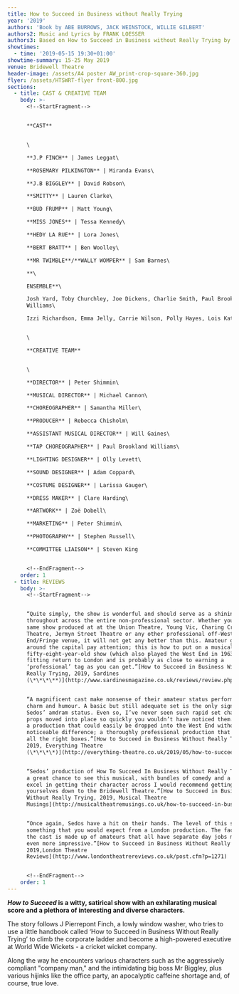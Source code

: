 ```yaml
---
title: How to Succeed in Business without Really Trying
year: '2019'
authors: 'Book by ABE BURROWS, JACK WEINSTOCK, WILLIE GILBERT'
authors2: Music and Lyrics by FRANK LOESSER
authors3: Based on How to Succeed in Business without Really Trying by SHEPHERD MEAD
showtimes:
  - time: '2019-05-15 19:30+01:00'
showtime-summary: 15-25 May 2019
venue: Bridewell Theatre
header-image: /assets/A4 poster AW_print-crop-square-360.jpg
flyer: /assets/HTSWRT-flyer front-800.jpg
sections:
  - title: CAST & CREATIVE TEAM
    body: >-
      <!--StartFragment-->


      **CAST**


      \

      **J.P FINCH** | James Leggat\

      **ROSEMARY PILKINGTON** | Miranda Evans\

      **J.B BIGGLEY** | David Robson\

      **SMITTY** | Lauren Clarke\

      **BUD FRUMP** | Matt Young\

      **MISS JONES** | Tessa Kennedy\

      **HEDY LA RUE** | Lora Jones\

      **BERT BRATT** | Ben Woolley\

      **MR TWIMBLE**/**WALLY WOMPER** | Sam Barnes\

      **\

      ENSEMBLE**\

      Josh Yard, Toby Churchley, Joe Dickens, Charlie Smith, Paul Brookland
      Williams\

      Izzi Richardson, Emma Jelly, Carrie Wilson, Polly Hayes, Lois Kate Howarth


      \

      **CREATIVE TEAM**


      \

      **DIRECTOR** | Peter Shimmin\

      **MUSICAL DIRECTOR** | Michael Cannon\

      **CHOREOGRAPHER** | Samantha Miller\

      **PRODUCER** | Rebecca Chisholm\

      **ASSISTANT MUSICAL DIRECTOR** | Will Gaines\

      **TAP CHOREOGRAPHER** | Paul Brookland Williams\

      **LIGHTING DESIGNER** | Olly Levett\

      **SOUND DESIGNER** | Adam Coppard\

      **COSTUME DESIGNER** | Larissa Gauger\

      **DRESS MAKER** | Clare Harding\

      **ARTWORK** | Zoë Dobell\

      **MARKETING** | Peter Shimmin\

      **PHOTOGRAPHY** | Stephen Russell\

      **COMMITTEE LIAISON** | Steven King


      <!--EndFragment-->
    order: 1
  - title: REVIEWS
    body: >-
      <!--StartFragment-->


      “Quite simply, the show is wonderful and should serve as a shining beacon
      throughout across the entire non-professional sector. Whether you see the
      same show produced at at the Union Theatre, Young Vic, Charing Cross
      Theatre, Jermyn Street Theatre or any other professional off-West
      End/Fringe venue, it will not get any better than this. Amateur groups
      around the capital pay attention; this is how to put on a musical! This
      fifty-eight-year-old show (which also played the West End in 1963) makes a
      fitting return to London and is probably as close to earning a
      ‘professional’ tag as you can get.”[How to Succeed in Business Without
      Really Trying, 2019, Sardines
      (\*\*\*\**)](http://www.sardinesmagazine.co.uk/reviews/review.php?REVIEW-Sedos-How%20To%20Succeed%20In%20Business%20Without%20Really%20Trying&reviewsID=3578)


      “A magnificent cast make nonsense of their amateur status performing with
      charm and humour. A basic but still adequate set is the only sign of
      Sedos’ amdram status. Even so, I’ve never seen such rapid set changes with
      props moved into place so quickly you wouldn’t have noticed them. This is
      a production that could easily be dropped into the West End without any
      noticeable difference; a thoroughly professional production that ticked
      all the right boxes.”[How to Succeed in Business Without Really Trying,
      2019, Everything Theatre
      (\*\*\*\*)](http://everything-theatre.co.uk/2019/05/how-to-succeed-in-business-without-really-trying-bridewell-theatre-review.html)


      “Sedos’ production of How To Succeed In Business Without Really Trying is
      a great chance to see this musical, with bundles of comedy and a cast that
      excel in getting their character across I would recommend getting
      yourselves down to the Bridewell Theatre.”[How to Succeed in Business
      Without Really Trying, 2019, Musical Theatre
      Musings](http://musicaltheatremusings.co.uk/how-to-succeed-in-business-without-really-trying)


      “Once again, Sedos have a hit on their hands. The level of this show is
      something that you would expect from a London production. The fact that
      the cast is made up of amateurs that all have separate day jobs makes it
      even more impressive.”[How to Succeed in Business Without Really Trying,
      2019,London Theatre
      Reviews](http://www.londontheatrereviews.co.uk/post.cfm?p=1271)


      <!--EndFragment-->
    order: 1
---
```

<!--StartFragment-->

***How to Succeed* is a witty, satirical show with an exhilarating musical score and a plethora of interesting and diverse characters.**

The story follows J Pierrepont Finch, a lowly window washer, who tries to use a little handbook called ‘How to Succeed in Business Without Really Trying’ to climb the corporate ladder and become a high-powered executive at World Wide Wickets - a cricket wicket company.

Along the way he encounters various characters such as the aggressively compliant "company man," and the intimidating big boss Mr Biggley, plus various hijinks like the office party, an apocalyptic caffeine shortage and, of course, true love.

<!--EndFragment-->
